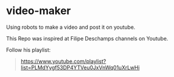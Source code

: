 # video-maker
Using robots to make a video and post it on youtube.

This Repo was inspired at Filipe Deschamps channels on Youtube.

Follow his playlist:
 > https://www.youtube.com/playlist?list=PLMdYygf53DP4YTVeu0JxVnWq01uXrLwHi
